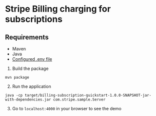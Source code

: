 # Stripe Billing charging for subscriptions

## Requirements

- Maven
- Java
- [Configured .env file](../README.md)

1. Build the package

```
mvn package
```

2. Run the application

```
java -cp target/billing-subscription-quickstart-1.0.0-SNAPSHOT-jar-with-dependencies.jar com.stripe.sample.Server
```

3. Go to `localhost:4000` in your browser to see the demo
